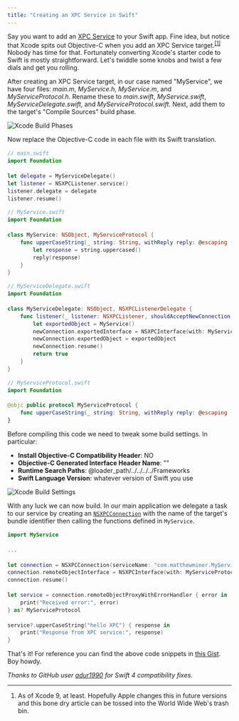 ```yaml
---
title: "Creating an XPC Service in Swift"
---
```


Say you want to add an [XPC Service](https://developer.apple.com/library/archive/documentation/MacOSX/Conceptual/BPSystemStartup/Chapters/CreatingXPCServices.html#//apple_ref/doc/uid/10000172i-SW6-SW1) to your Swift app. Fine idea, but notice that Xcode spits out Objective-C when you add an XPC Service target.<sup><a href="#fn1" id="r1">[1]</a></sup> Nobody has time for that. Fortunately converting Xcode's starter code to Swift is mostly straightforward. Let's twiddle some knobs and twist a few dials and get you rolling.

After creating an XPC Service target, in our case named "MyService", we have four files: *main.m*, *MyService.h*, *MyService.m*, and *MyServiceProtocol.h*. Rename these to *main.swift*, *MyService.swift*, *MyServiceDelegate.swift*, and *MyServiceProtocol.swift*. Next, add them to the target's "Compile Sources" build phase.

<img alt="Xcode Build Phases" srcset="/images/xpc-build-phases.png 1x, /images/xpc-build-phases@2x.png 2x" src="/images/xpc-build-phases.png">

Now replace the Objective-C code in each file with its Swift translation.

```swift
// main.swift
import Foundation

let delegate = MyServiceDelegate()
let listener = NSXPCListener.service()
listener.delegate = delegate
listener.resume()
```

```swift
// MyService.swift
import Foundation

class MyService: NSObject, MyServiceProtocol {
    func upperCaseString(_ string: String, withReply reply: @escaping (String) -> Void) {
        let response = string.uppercased()
        reply(response)
    }
}
```

```swift
// MyServiceDelegate.swift
import Foundation

class MyServiceDelegate: NSObject, NSXPCListenerDelegate {
    func listener(_ listener: NSXPCListener, shouldAcceptNewConnection newConnection: NSXPCConnection) -> Bool {
        let exportedObject = MyService()
        newConnection.exportedInterface = NSXPCInterface(with: MyServiceProtocol.self)
        newConnection.exportedObject = exportedObject
        newConnection.resume()
        return true
    }
}
```

```swift
// MyServiceProtocol.swift
import Foundation

@objc public protocol MyServiceProtocol {
    func upperCaseString(_ string: String, withReply reply: @escaping (String) -> Void)
}
```

Before compiling this code we need to tweak some build settings. In particular:

- **Install Objective-C Compatibility Header**: NO
- **Objective-C Generated Interface Header Name**: ""
- **Runtime Search Paths**: @loader_path/../../../../Frameworks
- **Swift Language Version**: whatever version of Swift you use

<img alt="Xcode Build Settings" srcset="/images/xpc-build-settings.png 1x, /images/xpc-build-settings@2x.png 2x" src="/images/xpc-build-settings.png">

With any luck we can now build. In our main application we delegate a task to our service by creating an [`NSXPCConnection`](https://developer.apple.com/documentation/foundation/nsxpcconnection) with the name of the target's bundle identifier then calling the functions defined in `MyService`.

```swift
import MyService

...

let connection = NSXPCConnection(serviceName: "com.matthewminer.MyService")
connection.remoteObjectInterface = NSXPCInterface(with: MyServiceProtocol.self)
connection.resume()

let service = connection.remoteObjectProxyWithErrorHandler { error in
    print("Received error:", error)
} as? MyServiceProtocol

service?.upperCaseString("hello XPC") { response in
    print("Response from XPC service:", response)
}
```

That's it! For reference you can find the above code snippets in [this Gist](https://gist.github.com/mminer/be55bcdf7c4ff004ecafba6a664addc5). Boy howdy.

*Thanks to GitHub user <a href="https://github.com/adur1990">adur1990</a> for Swift 4 compatibility fixes.*


---

<ol class="footnotes">
    <li id="fn1">As of Xcode 9, at least. Hopefully Apple changes this in future versions and this bone dry article can be tossed into the World Wide Web's trash bin.<a href="#r1" class="return"></a></li>
</ol>
